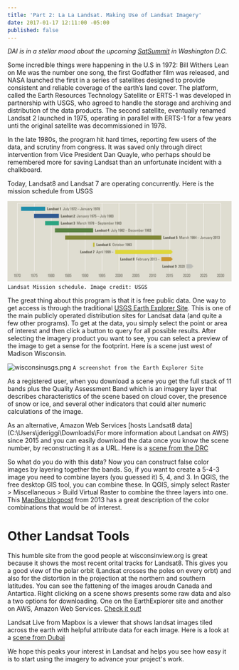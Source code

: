 ```yaml
---
title: 'Part 2: La La Landsat. Making Use of Landsat Imagery'
date: 2017-01-17 12:11:00 -05:00
published: false
---
```


*DAI is in a stellar mood about the upcoming [SatSummit](https://satsummit.io/) in Washington D.C.* 

Some incredible things were happening in the U.S in 1972: Bill Withers Lean on Me was the number one song, the first Godfather film was released, and NASA launched the first in a series of satellites designed to provide consistent and reliable coverage of the earth’s land cover. The platform, called the Earth Resources Technology Satellite or ERTS-1 was developed in partnership with USGS, who agreed to handle the storage and archiving and distribution of the data products. The second satellite, eventually renamed Landsat 2 launched in 1975, operating in parallel with ERTS-1 for a few years unti the original satellite was decommissioned in 1978.
 
In the late 1980s, the program hit hard times, reporting few users of the data, and scrutiny from congress. It was saved only through direct intervention from Vice President Dan Quayle, who perhaps should be remembered more for saving Landsat than an unfortunate incident with a chalkboard. 

Today, Landsat8 and Landsat 7 are operating concurrently. Here is the mission schedule from USGS

![TimelineOnlyForWebRGB.jpg](/uploads/TimelineOnlyForWebRGB.jpg)
``` Landsat Mission schedule. Image credit: USGS```

The great thing about this program is that it is free public data. One way to get access is through the traditional [USGS Earth Explorer Site](https://earthexplorer.usgs.gov/).   This is one of the main publicly operated distribution sites for Landsat data (and quite a few other programs). To get at the data, you simply select the point or area of interest and then click a button to query for all possible results. After selecting the imagery product you want to see, you can select a preview of the image to get a sense for the footprint. Here is a scene just west of Madison Wisconsin.

![wisconsinusgs.png](/uploads/wisconsinusgs.png)
``` A screenshot from the Earth Explorer Site ```

As a registered user, when you download a scene you get the full stack of 11 bands plus the Quality Assessment Band which is an imagery layer that describes characteristics of the scene based on cloud cover, the presence of snow or ice, and several other indicators that could alter numeric calculations of the image.

As an alternative, Amazon Web Services [hosts Landsat8 data](C:\Users\jderiggi\Downloads\For more information about Landsat on AWS) since 2015 and you can easily download the data once you know the scene number, by reconstructing it as a URL. Here is a [scene from the DRC](http://landsat-pds.s3.amazonaws.com/L8/173/061/LC81730612016171LGN00/index.html)

So what do you do with this data? Now you can construct false color images by layering together the bands. So, if you want to create a 5-4-3 image you need to combine layers (you guessed it) 5, 4, and 3. In QGIS, the free desktop GIS tool, you can combine these. In QGIS, simply select Raster > Miscellaneous > Build Virtual Raster to combine the three layers into one. This [MapBox blogpost](https://www.mapbox.com/blog/putting-landsat-8-bands-to-work/) from 2013 has a great description of the color combinations that would be of interest.
 
# Other Landsat Tools
This humble site from the good people at wisconsinview.org is great because it shows the most recent orital tracks for Landsat8. This gives you a good view of the polar orbit (Landsat crosses the poles on every orbt) and also for the distortion in the projection at the northern and southern latitudes. You can see the fattening of the images aroudn Canada and Antartica. Right clicking on a scene shows presents some raw data and also a two options for downloading. One on the EarthExplorer site and another on AWS, Amazon Web Services. [Check it out!](http://wisconsinview.org/imagery/viewer.php?products=lsat8-llook-fc,wrs2-land.-44&timespan=-16d,-1d&timestep=1d)

Landsat Live from Mapbox is a viewer that shows landsat images tiled across the earth with helpful attribute data for each image. Here is a look at a [scene from Dubai](https://www.mapbox.com/bites/00145/#11/25.0411/55.3546)

We hope this peaks your interest in Landsat and helps you see how easy it is to start using the imagery to advance your project's work.
